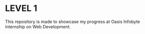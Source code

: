 # LEVEL 1
This repository is made to showcase my progress at Oasis Infobyte internship on Web Development.
